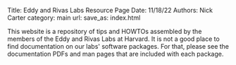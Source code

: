 Title: Eddy and Rivas Labs Resource Page
Date: 11/18/22
Authors: Nick Carter
category: main
url:
save_as: index.html

This website is a repository of tips and HOWTOs assembled by the members of the Eddy and Rivas Labs at Harvard.  It is not a good place to find documentation on our labs' software packages.  For that, please see the documentation PDFs and man pages that are included with each package.

